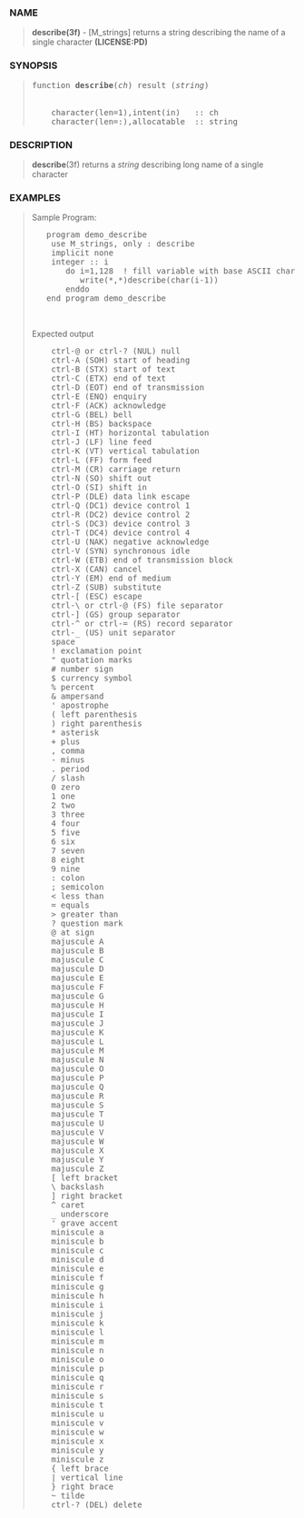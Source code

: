 <?
<body>
  <a name="top"></a>
  <div id="Container">
    <div id="Content">
      <div class="c35">
      </div><a name="0"></a>
      <h3><a name="0">NAME</a></h3>
      <blockquote>
        <b>describe(3f)</b> - [M_strings] returns a string describing the name of a single character <b>(LICENSE:PD)</b>
      </blockquote><a name="contents"></a>
      <h3><a name="6">SYNOPSIS</a></h3>
      <blockquote>
        <pre>
function <b>describe</b>(<i>ch</i>) result (<i>string</i>)
<br />
    character(len=1),intent(in)   :: ch
    character(len=:),allocatable  :: string
</pre>
      </blockquote><a name="2"></a>
      <h3><a name="2">DESCRIPTION</a></h3>
      <blockquote>
        <b>describe</b>(3f) returns a <i>string</i> describing long name of a single character
      </blockquote><a name="3"></a>
      <h3><a name="3">EXAMPLES</a></h3>
      <blockquote>
        Sample Program:
        <pre>
   program demo_describe
    use M_strings, only : describe
    implicit none
    integer :: i
       do i=1,128  ! fill variable with base ASCII character set
          write(*,*)describe(char(i-1))
       enddo
   end program demo_describe
<br />
</pre>Expected output
        <pre>
    ctrl-@ or ctrl-? (NUL) null
    ctrl-A (SOH) start of heading
    ctrl-B (STX) start of text
    ctrl-C (ETX) end of text
    ctrl-D (EOT) end of transmission
    ctrl-E (ENQ) enquiry
    ctrl-F (ACK) acknowledge
    ctrl-G (BEL) bell
    ctrl-H (BS) backspace
    ctrl-I (HT) horizontal tabulation
    ctrl-J (LF) line feed
    ctrl-K (VT) vertical tabulation
    ctrl-L (FF) form feed
    ctrl-M (CR) carriage return
    ctrl-N (SO) shift out
    ctrl-O (SI) shift in
    ctrl-P (DLE) data link escape
    ctrl-Q (DC1) device control 1
    ctrl-R (DC2) device control 2
    ctrl-S (DC3) device control 3
    ctrl-T (DC4) device control 4
    ctrl-U (NAK) negative acknowledge
    ctrl-V (SYN) synchronous idle
    ctrl-W (ETB) end of transmission block
    ctrl-X (CAN) cancel
    ctrl-Y (EM) end of medium
    ctrl-Z (SUB) substitute
    ctrl-[ (ESC) escape
    ctrl-\ or ctrl-@ (FS) file separator
    ctrl-] (GS) group separator
    ctrl-^ or ctrl-= (RS) record separator
    ctrl-_ (US) unit separator
    space
    ! exclamation point
    " quotation marks
    # number sign
    $ currency symbol
    % percent
    &amp; ampersand
    ' apostrophe
    ( left parenthesis
    ) right parenthesis
    * asterisk
    + plus
    , comma
    - minus
    . period
    / slash
    0 zero
    1 one
    2 two
    3 three
    4 four
    5 five
    6 six
    7 seven
    8 eight
    9 nine
    : colon
    ; semicolon
    &lt; less than
    = equals
    &gt; greater than
    ? question mark
    @ at sign
    majuscule A
    majuscule B
    majuscule C
    majuscule D
    majuscule E
    majuscule F
    majuscule G
    majuscule H
    majuscule I
    majuscule J
    majuscule K
    majuscule L
    majuscule M
    majuscule N
    majuscule O
    majuscule P
    majuscule Q
    majuscule R
    majuscule S
    majuscule T
    majuscule U
    majuscule V
    majuscule W
    majuscule X
    majuscule Y
    majuscule Z
    [ left bracket
    \ backslash
    ] right bracket
    ^ caret
    _ underscore
    ' grave accent
    miniscule a
    miniscule b
    miniscule c
    miniscule d
    miniscule e
    miniscule f
    miniscule g
    miniscule h
    miniscule i
    miniscule j
    miniscule k
    miniscule l
    miniscule m
    miniscule n
    miniscule o
    miniscule p
    miniscule q
    miniscule r
    miniscule s
    miniscule t
    miniscule u
    miniscule v
    miniscule w
    miniscule x
    miniscule y
    miniscule z
    { left brace
    | vertical line
    } right brace
    ~ tilde
    ctrl-? (DEL) delete
</pre>
      </blockquote><a name="4"></a>
    </div>
  </div>
</body>
